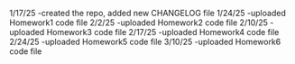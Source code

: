 1/17/25
-created the repo, added new CHANGELOG file
1/24/25
-uploaded Homework1 code file
2/2/25
-uploaded Homework2 code file
2/10/25
-uploaded Homework3 code file
2/17/25
-uploaded Homework4 code file
2/24/25
-uploaded Homework5 code file
3/10/25
-uploaded Homework6 code file
